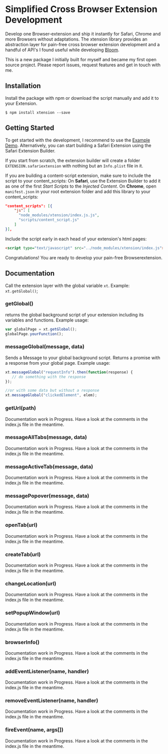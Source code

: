 # Simplified Cross Browser Extension Development
Develop one Browser-extension and ship it instantly for Safari, Chrome and more Browsers without adaptations. The xtension library provides an abstraction layer for pain-free cross browser extension development and a handful of API's I found useful while developing [Bloom](http://getbloom.de).

This is a new package I initially built for myself and became my first open source project. Please report issues, request features and get in touch with me.

## Installation
Install the package with npm or download the script manually and add it to your Extension.
```
$ npm install xtension --save
```

## Getting Started

To get started with the development, I recommend to use the [Example Demo](http://github.com/oemisch/xtension/tree/master/example). Alternatively, you can start building a Safari Extension using the Safari Extension Builder.

If you start from scratch, the extension builder will create a folder `EXTENSION.safariextension` with nothing but an `Info.plist` file in it.

If you are building a content-script extension, make sure to include the script to your content_scripts:
On **Safari**, use the Extension Builder to add it as one of the first *Start Scripts* to the *Injected Content*.
On **Chrome**, open `manifest.json` in your root extension folder and add this library to your content_scripts:
```json
"content_scripts": [{
    "js": [
      "node_modules/xtension/index.js.js",
      "scripts/content_script.js"
    ]
}],
```

Include the script early in each head of your extension's html pages:
```html
<script type="text/javascript" src="../node_modules/xtension/index.js"></script>
```

Congratulations! You are ready to develop your pain-free Browserextension.

## Documentation
Call the extension layer with the global variable `xt`.
Example: `xt.getGlobal()`;

### getGlobal()
returns the global background script of your extension including its variables and functions.
Example usage:
```javascript
var globalPage = xt.getGlobal();
globalPage.yourFunction();
```

### messageGlobal(message, data)
Sends a Message to your global background script. Returns a promise with a response from your global page.
Example usage:
```javascript
xt.messageGlobal("requestInfo").then(function(response) {
   // do something with the response
});

//or with some data but without a response
xt.messageGlobal("clickedElement", elem);
```

### getUrl(path)
Documentation work in Progress. Have a look at the comments in the index.js file in the meantime.
### messageAllTabs(message, data)
Documentation work in Progress. Have a look at the comments in the index.js file in the meantime.
### messageActiveTab(message, data)
Documentation work in Progress. Have a look at the comments in the index.js file in the meantime.
### messagePopover(message, data)
Documentation work in Progress. Have a look at the comments in the index.js file in the meantime.
### openTab(url)
Documentation work in Progress. Have a look at the comments in the index.js file in the meantime.
### createTab(url)
Documentation work in Progress. Have a look at the comments in the index.js file in the meantime.
### changeLocation(url)
Documentation work in Progress. Have a look at the comments in the index.js file in the meantime.
### setPopupWindow(url)
Documentation work in Progress. Have a look at the comments in the index.js file in the meantime.
### browserInfo()
Documentation work in Progress. Have a look at the comments in the index.js file in the meantime.
### addEventListener(name, handler)
Documentation work in Progress. Have a look at the comments in the index.js file in the meantime.
### removeEventListener(name, handler)
Documentation work in Progress. Have a look at the comments in the index.js file in the meantime.
### fireEvent(name, args[])
Documentation work in Progress. Have a look at the comments in the index.js file in the meantime.
